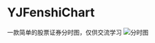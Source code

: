 # YJFenshiChart
一款简单的股票证券分时图，仅供交流学习
![分时图](http://upload-images.jianshu.io/upload_images/1858764-34c6e42afebaff0d.PNG?imageMogr2/auto-orient/strip%7CimageView2/2/w/1240)
